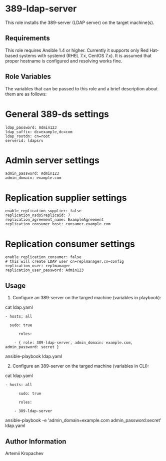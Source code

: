 389-ldap-server
===============

This role installs the 389-server (LDAP server)  on the target machine(s).

Requirements
------------
This role requires Ansible 1.4 or higher. 
Currently it supports only Red Hat-based systems with systemd  (RHEL 7.x, CentOS 7.x).
It is assumed that proper hostname is configured and resolving works fine.

Role Variables
--------------

The variables that can be passed to this role and a brief description about
them are as follows:

# General 389-ds settings
    ldap_password: Admin123
    ldap_suffix: dc=example,dc=com
    ldap_rootdn: cn=root
    serverid: ldapsrv

# Admin server settings
    admin_password: Admin123
    admin_domain: example.com

# Replication supplier settings
    enable_replication_supplier: false
    replication_nsds5replicaid: 7
    replication_agreement_name: ExampleAgreement
    replication_consumer_host: consumer.example.com

# Replication consumer settings
    enable_replication_consumer: false
    # this will create LDAP user cn=replmanager,cn=config
    replication_user: replmanager
    replication_user_password: Admin123



Usage
--------

1. Configure an 389-server on the targed machine (variables in playbook):

cat ldap.yaml
    
	- hosts: all

	  sudo: true

          roles:

		- { role: 389-ldap-server, admin_domain: example.com, admin_password: secret }


ansible-playbook ldap.yaml




2. Configure an 389-server on the targed machine (variables in CLI):

cat ldap.yaml
    
	- hosts: all

          sudo: true

          roles:

		- 389-ldap-server


ansible-playbook -e 'admin_domain=example.com admin_password:secret' ldap.yaml


Author Information
------------------

Artemii Kropachev
